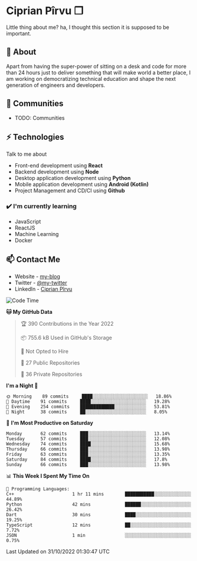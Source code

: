 # Ciprian Pîrvu ❐

Little thing about me? ha, I thought this section it is supposed to be important.

## 🧐 About

Apart from having the super-power of sitting on a desk and code for more than 24 hours just to deliver something that will make world a better place, I am working on democratizing technical education and shape the next generation of engineers and developers.

## 👯 Communities

-   TODO: Communities

## ⚡ Technologies

Talk to me about

-   Front-end development using **React**
-   Backend development using **Node**
-   Desktop application development using **Python**
-   Mobile application development using **Android (Kotlin)**
-   Project Management and CD/CI using **Github**

### ✔️ I'm currently learning

-   JavaScript
-   ReactJS
-   Machine Learning
-   Docker

## 📫 Contact Me

-   Website - [my-blog]()
-   Twitter - [@my-twitter]()
-   LinkedIn - [Ciprian Pîrvu](https://www.linkedin.com/in/p%C3%AErvu-ciprian-cristian-4415991b1/)

<!--START_SECTION:waka-->
![Code Time](http://img.shields.io/badge/Code%20Time-1%2C328%20hrs%2031%20mins-blue)

**🐱 My GitHub Data** 

> 🏆 390 Contributions in the Year 2022
 > 
> 📦 755.6 kB Used in GitHub's Storage 
 > 
> 🚫 Not Opted to Hire
 > 
> 📜 27 Public Repositories 
 > 
> 🔑 36 Private Repositories  
 > 
**I'm a Night 🦉** 

```text
🌞 Morning    89 commits     ████░░░░░░░░░░░░░░░░░░░░░   18.86% 
🌆 Daytime    91 commits     ████░░░░░░░░░░░░░░░░░░░░░   19.28% 
🌃 Evening    254 commits    █████████████░░░░░░░░░░░░   53.81% 
🌙 Night      38 commits     ██░░░░░░░░░░░░░░░░░░░░░░░   8.05%

```
📅 **I'm Most Productive on Saturday** 

```text
Monday       62 commits     ███░░░░░░░░░░░░░░░░░░░░░░   13.14% 
Tuesday      57 commits     ███░░░░░░░░░░░░░░░░░░░░░░   12.08% 
Wednesday    74 commits     ████░░░░░░░░░░░░░░░░░░░░░   15.68% 
Thursday     66 commits     ███░░░░░░░░░░░░░░░░░░░░░░   13.98% 
Friday       63 commits     ███░░░░░░░░░░░░░░░░░░░░░░   13.35% 
Saturday     84 commits     ████░░░░░░░░░░░░░░░░░░░░░   17.8% 
Sunday       66 commits     ███░░░░░░░░░░░░░░░░░░░░░░   13.98%

```


📊 **This Week I Spent My Time On** 

```text
💬 Programming Languages: 
C++                      1 hr 11 mins        ███████████░░░░░░░░░░░░░░   44.89% 
Python                   42 mins             ██████░░░░░░░░░░░░░░░░░░░   26.42% 
Dart                     30 mins             ████░░░░░░░░░░░░░░░░░░░░░   19.25% 
TypeScript               12 mins             ██░░░░░░░░░░░░░░░░░░░░░░░   7.72% 
JSON                     1 min               ░░░░░░░░░░░░░░░░░░░░░░░░░   0.75%

```


 Last Updated on 31/10/2022 01:30:47 UTC
<!--END_SECTION:waka-->
